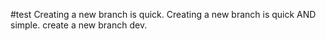 #test
Creating a new branch is quick.
Creating a new branch is quick AND simple.
create a new branch dev.

